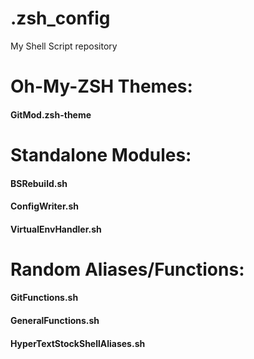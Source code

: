 .zsh_config
======================
My Shell Script repository


Oh-My-ZSH Themes:
======================
#### GitMod.zsh-theme


Standalone Modules:
======================
#### BSRebuild.sh

#### ConfigWriter.sh

#### VirtualEnvHandler.sh


Random Aliases/Functions:
======================
#### GitFunctions.sh

#### GeneralFunctions.sh

#### HyperTextStockShellAliases.sh

